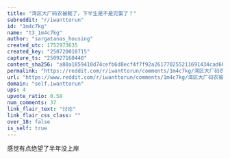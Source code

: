 ```yaml
---
title: "湾区大厂码农被裁了，下半生是不是完蛋了？"
subreddit: "r/iwanttorun"
id: "1m4c7kg"
name: "t3_1m4c7kg"
author: "sargatanas_housing"
created_utc: 1752973635
created_key: "250720010715"
capture_ts: "250927160440"
content_sha256: "a88a1859418d74cefb6d8ecf4f7f92a261770255211691434cad66c192ec1e40"
permalink: "https://reddit.com/r/iwanttorun/comments/1m4c7kg/湾区大厂码农被裁了下半生是不是完蛋了/"
url: "https://www.reddit.com/r/iwanttorun/comments/1m4c7kg/湾区大厂码农被裁了下半生是不是完蛋了/"
domain: "self.iwanttorun"
ups: 4
upvote_ratio: 0.58
num_comments: 37
link_flair_text: "讨论"
link_flair_css_class: ""
over_18: false
is_self: true
---
```


感觉有点绝望了半年没上岸
